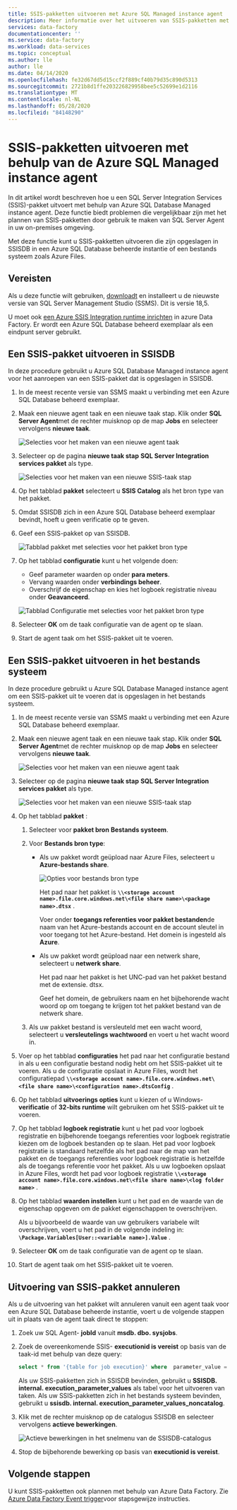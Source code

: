 ```yaml
---
title: SSIS-pakketten uitvoeren met Azure SQL Managed instance agent
description: Meer informatie over het uitvoeren van SSIS-pakketten met behulp van Azure SQL Database Managed instance agent.
services: data-factory
documentationcenter: ''
ms.service: data-factory
ms.workload: data-services
ms.topic: conceptual
ms.author: lle
author: lle
ms.date: 04/14/2020
ms.openlocfilehash: fe32d67dd5d15ccf2f889cf40b79d35c890d5313
ms.sourcegitcommit: 2721b8d1ffe203226829958bee5c52699e1d2116
ms.translationtype: MT
ms.contentlocale: nl-NL
ms.lasthandoff: 05/28/2020
ms.locfileid: "84148290"
---
```

# <a name="run-ssis-packages-by-using-azure-sql-managed-instance-agent"></a>SSIS-pakketten uitvoeren met behulp van de Azure SQL Managed instance agent

In dit artikel wordt beschreven hoe u een SQL Server Integration Services (SSIS)-pakket uitvoert met behulp van Azure SQL Database Managed instance agent. Deze functie biedt problemen die vergelijkbaar zijn met het plannen van SSIS-pakketten door gebruik te maken van SQL Server Agent in uw on-premises omgeving.

Met deze functie kunt u SSIS-pakketten uitvoeren die zijn opgeslagen in SSISDB in een Azure SQL Database beheerde instantie of een bestands systeem zoals Azure Files.

## <a name="prerequisites"></a>Vereisten
Als u deze functie wilt gebruiken, [downloadt](https://docs.microsoft.com/sql/ssms/download-sql-server-management-studio-ssms?view=sql-server-2017) en installeert u de nieuwste versie van SQL Server Management Studio (SSMS). Dit is versie 18,5.

U moet ook [een Azure SSIS Integration runtime inrichten](tutorial-create-azure-ssis-runtime-portal.md) in azure Data Factory. Er wordt een Azure SQL Database beheerd exemplaar als een eindpunt server gebruikt. 

## <a name="run-an-ssis-package-in-ssisdb"></a>Een SSIS-pakket uitvoeren in SSISDB
In deze procedure gebruikt u Azure SQL Database Managed instance agent voor het aanroepen van een SSIS-pakket dat is opgeslagen in SSISDB.

1. In de meest recente versie van SSMS maakt u verbinding met een Azure SQL Database beheerd exemplaar.
1. Maak een nieuwe agent taak en een nieuwe taak stap. Klik onder **SQL Server Agent**met de rechter muisknop op de map **Jobs** en selecteer vervolgens **nieuwe taak**.

   ![Selecties voor het maken van een nieuwe agent taak](./media/how-to-invoke-ssis-package-managed-instance-agent/new-agent-job.png)

1. Selecteer op de pagina **nieuwe taak stap** **SQL Server Integration services pakket** als type.

   ![Selecties voor het maken van een nieuwe SSIS-taak stap](./media/how-to-invoke-ssis-package-managed-instance-agent/new-ssis-job-step.png)

1. Op het tabblad **pakket** selecteert u **SSIS Catalog** als het bron type van het pakket.
1. Omdat SSISDB zich in een Azure SQL Database beheerd exemplaar bevindt, hoeft u geen verificatie op te geven.
1. Geef een SSIS-pakket op van SSISDB.

   ![Tabblad pakket met selecties voor het pakket bron type](./media/how-to-invoke-ssis-package-managed-instance-agent/package-source-ssisdb.png)

1. Op het tabblad **configuratie** kunt u het volgende doen:
  
   - Geef parameter waarden op onder **para meters**.
   - Vervang waarden onder **verbindings beheer**.
   - Overschrijf de eigenschap en kies het logboek registratie niveau onder **Geavanceerd**.

   ![Tabblad Configuratie met selecties voor het pakket bron type](./media/how-to-invoke-ssis-package-managed-instance-agent/package-source-ssisdb-configuration.png)

1. Selecteer **OK** om de taak configuratie van de agent op te slaan.
1. Start de agent taak om het SSIS-pakket uit te voeren.


## <a name="run-an-ssis-package-in-the-file-system"></a>Een SSIS-pakket uitvoeren in het bestands systeem
In deze procedure gebruikt u Azure SQL Database Managed instance agent om een SSIS-pakket uit te voeren dat is opgeslagen in het bestands systeem.

1. In de meest recente versie van SSMS maakt u verbinding met een Azure SQL Database beheerd exemplaar.
1. Maak een nieuwe agent taak en een nieuwe taak stap. Klik onder **SQL Server Agent**met de rechter muisknop op de map **Jobs** en selecteer vervolgens **nieuwe taak**.

   ![Selecties voor het maken van een nieuwe agent taak](./media/how-to-invoke-ssis-package-managed-instance-agent/new-agent-job.png)

1. Selecteer op de pagina **nieuwe taak stap** **SQL Server Integration services pakket** als type.

   ![Selecties voor het maken van een nieuwe SSIS-taak stap](./media/how-to-invoke-ssis-package-managed-instance-agent/new-ssis-job-step.png)

1. Op het tabblad **pakket** :

   1. Selecteer voor **pakket bron** **Bestands systeem**.
   
   1. Voor **Bestands bron type**:   

      - Als uw pakket wordt geüpload naar Azure Files, selecteert u **Azure-bestands share**.

        ![Opties voor bestands bron type](./media/how-to-invoke-ssis-package-managed-instance-agent/package-source-file-system.png)
      
        Het pad naar het pakket is **`\\<storage account name>.file.core.windows.net\<file share name>\<package name>.dtsx`** .
      
        Voer onder **toegangs referenties voor pakket bestanden**de naam van het Azure-bestands account en de account sleutel in voor toegang tot het Azure-bestand. Het domein is ingesteld als **Azure**.

      - Als uw pakket wordt geüpload naar een netwerk share, selecteert u **netwerk share**.
      
        Het pad naar het pakket is het UNC-pad van het pakket bestand met de extensie. dtsx.
      
        Geef het domein, de gebruikers naam en het bijbehorende wacht woord op om toegang te krijgen tot het pakket bestand van de netwerk share.
   1. Als uw pakket bestand is versleuteld met een wacht woord, selecteert u **versleutelings wachtwoord** en voert u het wacht woord in.
1. Voer op het tabblad **configuraties** het pad naar het configuratie bestand in als u een configuratie bestand nodig hebt om het SSIS-pakket uit te voeren.
   Als u de configuratie opslaat in Azure Files, wordt het configuratiepad **`\\<storage account name>.file.core.windows.net\<file share name>\<configuration name>.dtsConfig`** .
1. Op het tabblad **uitvoerings opties** kunt u kiezen of u Windows- **verificatie** of **32-bits runtime** wilt gebruiken om het SSIS-pakket uit te voeren.
1. Op het tabblad **logboek registratie** kunt u het pad voor logboek registratie en bijbehorende toegangs referenties voor logboek registratie kiezen om de logboek bestanden op te slaan. 
   Het pad voor logboek registratie is standaard hetzelfde als het pad naar de map van het pakket en de toegangs referenties voor logboek registratie is hetzelfde als de toegangs referentie voor het pakket.
   Als u uw logboeken opslaat in Azure Files, wordt het pad voor logboek registratie **`\\<storage account name>.file.core.windows.net\<file share name>\<log folder name>`** .
1. Op het tabblad **waarden instellen** kunt u het pad en de waarde van de eigenschap opgeven om de pakket eigenschappen te overschrijven.
 
   Als u bijvoorbeeld de waarde van uw gebruikers variabele wilt overschrijven, voert u het pad in de volgende indeling in: **`\Package.Variables[User::<variable name>].Value`** .
1. Selecteer **OK** om de taak configuratie van de agent op te slaan.
1. Start de agent taak om het SSIS-pakket uit te voeren.


## <a name="cancel-ssis-package-execution"></a>Uitvoering van SSIS-pakket annuleren
Als u de uitvoering van het pakket wilt annuleren vanuit een agent taak voor een Azure SQL Database beheerde instantie, voert u de volgende stappen uit in plaats van de agent taak direct te stoppen:

1. Zoek uw SQL Agent- **jobId** vanuit **msdb. dbo. sysjobs**.
1. Zoek de overeenkomende SSIS- **executionid is vereist** op basis van de taak-id met behulp van deze query:
   ```sql
   select * from '{table for job execution}' where  parameter_value = 'SQL_Agent_Job_{jobId}' order by execution_id desc
   ```
   Als uw SSIS-pakketten zich in SSISDB bevinden, gebruikt u **SSISDB. internal. execution_parameter_values** als tabel voor het uitvoeren van taken. Als uw SSIS-pakketten zich in het bestands systeem bevinden, gebruikt u **ssisdb. internal. execution_parameter_values_noncatalog**.
1. Klik met de rechter muisknop op de catalogus SSISDB en selecteer vervolgens **actieve bewerkingen**.

   ![Actieve bewerkingen in het snelmenu van de SSISDB-catalogus](./media/how-to-invoke-ssis-package-managed-instance-agent/catalog-active-operations.png)

1. Stop de bijbehorende bewerking op basis van **executionid is vereist**.

## <a name="next-steps"></a>Volgende stappen
U kunt SSIS-pakketten ook plannen met behulp van Azure Data Factory. Zie [Azure Data Factory Event trigger](how-to-create-event-trigger.md)voor stapsgewijze instructies. 
